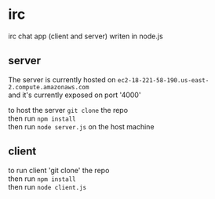 # irc
irc chat app (client and server) writen in node.js

## server
The server is currently hosted on `ec2-18-221-58-190.us-east-2.compute.amazonaws.com`\
and it's currently exposed on port '4000'

to host the server `git clone` the repo\
then run `npm install`\
then run `node server.js` on the host machine

## client
to run client 'git clone' the repo\
then run `npm install`\
then run `node client.js`
